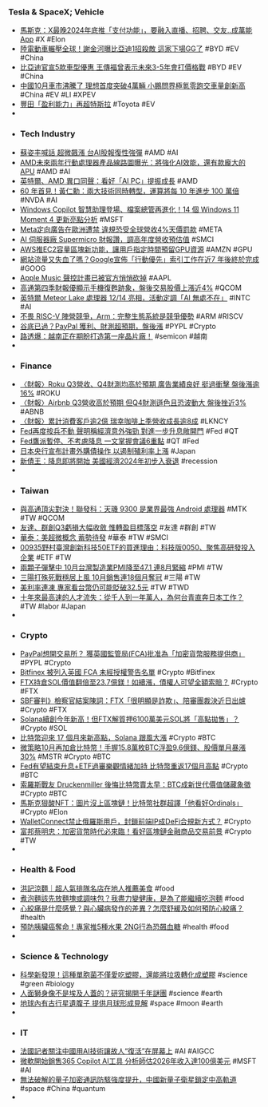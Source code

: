 ### Tesla & SpaceX; Vehicle
- [馬斯克：X最晚2024年底推「支付功能」，要融入直播、招聘、交友..成萬能App](https://www.blocktempo.com/x-wants-to-exit-the-live-broadcast-and-payment-functions/) #X #Elon
- [陸電動車輾壓全球！謝金河曝比亞迪1招殺敵 這家下場GG了](https://www.chinatimes.com/realtimenews/20231102004004-260410) #BYD #EV #China
- [比亞迪官宣5款車型優惠 王傳福曾表示未來3-5年會打價格戰](https://m.cnyes.com/news/id/5363651) #BYD #EV #China
- [中國10月車市沸騰了 理想首度突破4萬輛 小鵬問界極氪零跑交車量創新高](https://news.cnyes.com/news/id/5363971) #China #EV #LI #XPEV
- [豐田「盈利能力」再超特斯拉](https://zh.cn.nikkei.com/industry/icar/53924-2023-11-02-09-30-51.html) #Toyota #EV
-
- ### Tech Industry
- [蘇姿丰喊話 超微飆漲 台AI股報復性強彈](https://www.ctee.com.tw/news/20231102700609-430201) #AMD #AI
- [AMD未來兩年行動處理器產品線路圖曝光：將強化AI效能，還有款龐大的APU](https://news.xfastest.com/amd/133449/amd-53/) #AMD #AI
- [英特爾、AMD 異口同聲：看好「AI PC」提振成長](https://technews.tw/2023/11/02/pc-market-recovery-gathers-pace-as-intel-amd-tout-potential-of-ai-pc/) #AMD
- [60 年首見！黃仁勳：兩大技術同時轉型，運算將每 10 年進步 100 萬倍](https://ccc.technews.tw/2023/11/01/jensen-huang-leather-jacket/) #NVDA #AI
- [Windows Copilot 智慧助理登場、檔案總管再進化！14 個 Windows 11 Moment 4 更新亮點分析](https://www.techbang.com/posts/110770-14-windows-11-moment-4-update-highlights) #MSFT
- [Meta定向廣告在歐洲遭禁 違規恐受全球營收4%天價罰款](https://m.cnyes.com/news/id/5363680) #META
- [AI 伺服器廠 Supermicro 財報讚，調高年度營收預估值](https://finance.technews.tw/2023/11/02/supermicro-announces-first-quarter-fiscal-year-2024-financial-results/) #SMCI
- [AWS推EC2容量區塊新功能，讓用戶指定時間預留GPU資源](https://www.ithome.com.tw/news/159593) #AMZN #GPU
- [網站流量又失血了嗎？Google宣佈「行動優先」索引工作在近7 年後終於完成](https://www.techbang.com/posts/110751-is-website-traffic-bleeding-again-google-has-announced-that) #GOOG
- [Apple Music 聲控計畫已被官方悄悄砍掉](https://tw.news.yahoo.com/apple-musics-siri-only-5-voice-plan-appears-to-be-toast-042840675.html) #AAPL
- [高通第四季財報優顯示手機復甦跡象，盤後交易股價上漲近4%](https://finance.technews.tw/2023/11/02/qualcomms-fourth-quarter-financial-results-are-excellent/) #QCOM
- [英特爾 Meteor Lake 處理器 12/14 亮相，活動定調「AI 無處不在」](https://technews.tw/2023/11/02/intel-meteor-lake-intel-core-ultra/) #INTC #AI
- [不畏 RISC-V 陣營競爭，Arm：完整生態系統是競爭優勢](https://technews.tw/2023/11/01/arm-isnt-afraid-of-risc-v/) #ARM #RISCV
- [谷底已過？PayPal 獲利、財測超預期，盤後漲](https://finance.technews.tw/2023/11/02/paypal-shares-rise-after-earnings-top-estimates-and-company-lifts-full-year-forecast/) #PYPL #Crypto
- [路透爆：越南正在期盼打造第一座晶片廠！](https://www.inside.com.tw/article/33214-chip-vietnam-psmc-taiwan) #semicon #越南
-
- ### Finance
- [〈財報〉Roku Q3營收、Q4財測均高於預期 廣告業績良好 挺過衝擊 盤後漲逾16%](https://news.cnyes.com/news/id/5363861) #ROKU
- [〈財報〉Airbnb Q3營收高於預期 但Q4財測遜色且恐波動大 盤後挫近3%](https://m.cnyes.com/news/id/5363863) #ABNB
- [〈財報〉累計消費客戶逾2億 瑞幸咖啡上季營收成長逾8成](https://m.cnyes.com/news/id/5363748) #LKNCY
- [Fed再度按兵不動 聲明稱經濟意外強勁 對進一步升息敞開門](https://www.ctee.com.tw/news/20231102700348-430701) #Fed #QT
- [Fed鷹派暫停、不考慮降息 一文掌握會議6重點](https://www.ctee.com.tw/news/20231102700419-430701) #QT #Fed
- [日本央行宣布計畫外購債操作 以遏制殖利率上漲](https://news.cnyes.com/news/id/5363083) #Japan
- [新債王：降息即將開始 美國經濟2024年初步入衰退](https://news.cnyes.com/news/id/5363848) #recession
-
- ### Taiwan
- [與高通頂尖對決！聯發科：天璣 9300 是業界最強 Android 處理器](https://technews.tw/2023/11/01/arm-tech-symposia-2023/) #MTK #TW #QCOM
- [友達、群創Q3虧損大幅收斂 惟轉盈目標落空](https://www.wealth.com.tw/articles/6ee81d0d-8798-4bfb-858a-ff63389a3926) #友達 #群創 #TW
- [華泰：美超微概念 蓄勢待發](https://ec.ltn.com.tw/article/breakingnews/4477342) #華泰 #TW #SMCI
- [00935野村臺灣創新科技50ETF的買進理由：科技版0050、聚焦高研發投入企業](https://fundhot.com/forum/00935野村臺灣創新科技50ETF的買進理由：科技版0050、聚焦高研發投入企業/11810) #ETF #TW
- [兩顆子彈擊中 10月台灣製造業PMI降至47.1 連8月緊縮](https://www.ctee.com.tw/news/20231101701428-430102) #PMI #TW
- [三陽打殊死戰穩居上風 10月銷售連18個月奪冠](https://m.cnyes.com/news/id/5363498) #三陽 #TW
- [美利率連凍 專家看台幣仍可能貶破32.5元](https://tw.news.yahoo.com/美利率連凍-專家看台幣仍可能貶破32-5元-034644692.html) #TW #TWD
- [十年來最高速的人才流失：從千人到一年萬人，為何台青直奔日本工作？](https://www.cheers.com.tw/article/article.action?id=5102499) #TW #labor #Japan
-
- ### Crypto
- [PayPal想開交易所？ 獲英國監管局(FCA)批准為「加密貨幣服務提供商」](https://www.blocktempo.com/paypal-successfully-registered-with-fca/) #PYPL #Crypto
- [Bitfinex 被列入英國 FCA 未經授權警告名單](https://abmedia.io/bitfinex-added-to-uk-fca-unauthorized-warning-list) #Crypto #Bitfinex
- [FTX持倉SOL價值翻倍至23.7億鎂！如續漲，債權人可望全額索賠？](https://www.blocktempo.com/ftx-holdings-are-flying-high/) #Crypto #FTX
- [SBF審判》檢察官結案陳詞：FTX「很明顯是詐欺」、陪審團裁決近日出爐](https://www.blocktempo.com/prosecutors-determined-sbf-was-a-fraud/) #Crypto #FTX
- [Solana續創今年新高！但FTX解質押6100萬美元SOL將「高點拋售」？](https://www.blocktempo.com/sol-reaches-new-high-for-the-year-while-ftx-unstakes-1-6-million-staked-sol/) #Crypto #SOL
- [比特幣迎來 17 個月來新高點，Solana 跟風大漲](https://finance.technews.tw/2023/11/02/bitcoin-17moth-high-solana-rise/) #Crypto #BTC
- [微策略10月再加倉比特幣！手握15.8萬枚BTC浮盈9.6億鎂、股價單月暴漲30%](https://www.blocktempo.com/microstrategy-added-to-its-bitcoin-holdings-in-october/) #MSTR #Crypto #BTC
- [Fed有望結束升息+ETF過審樂觀情緒加持 比特幣重返17個月高點](https://news.cnyes.com/news/id/5364455) #Crypto #BTC
- [索羅斯戰友 Druckenmiller 後悔比特幣賣太早：BTC成新世代價值儲藏象徵](https://www.blocktempo.com/druckenmiller-praises-bitcoin-as-a-store-of-value-brand-regrets-not-owning-any/) #Crypto #BTC
- [馬斯克狠酸NFT：圖片沒上區塊鏈！比特幣社群超譯「他看好Ordinals」](https://www.blocktempo.com/elon-musk-nft-is-not-on-blockchian/) #Crypto #Elon
- [WalletConnect禁止俄羅斯用戶，封鎖前端IP成DeFi合規新方式？](https://m.cnyes.com/news/id/5362884) #Crypto
- [富邦蔡明忠：加密貨幣時代必來臨！看好區塊鏈金融商品交易前景](https://www.blocktempo.com/daniel-tsai-on-crypto/) #Crypto #TW
-
- ### Health & Food
- [洪記涼麵｜超人氣排隊名店在地人推薦美食](https://www.girlslifeplan.com/hanglilumi/) #food
- [煮泡麵該先放麵塊或調味包？我盡力變健康，是為了能繼續吃泡麵](https://www.gvm.com.tw/article/107308) #food
- [心絞痛是什麼感覺？與心臟病發作的差異？怎麼舒緩及如何預防心絞痛？](https://health.udn.com/health/story/5977/7546483) #health
- [預防胰臟癌奪命！專家推5種水果 2NG行為恐飆血糖](https://www.chinatimes.com/realtimenews/20231102003298-260418) #health #food
-
- ### Science & Technology
- [科學新發現！這種單胞菌不僅愛吃塑膠，還能將垃圾轉化成塑膠](https://technews.tw/2023/11/02/scientists-discovered-a-common-bacterium-that-can-eat-plastic-whole/) #science #green #biology
- [人面獅身像不是埃及人蓋的？研究揭開千年謎團](https://www.ctee.com.tw/news/20231102700491-430702) #science #earth
- [地球內有古行星遺腹子 提供月球形成見解](https://tw.news.yahoo.com/地球內有古行星遺腹子-提供月球形成見解-071216298.html) #space #moon #earth
-
- ### IT
- [法國記者關注中國用AI技術讓故人“復活”在屏幕上](https://www.rfi.fr/tw/中國/20231101-法國記者關注中國用ai技術讓故人-復活-在屏幕上) #AI #AIGCC
- [微軟開始銷售365 Copilot AI工具 分析師估2026年收入達100億美元](https://news.cnyes.com/news/id/5364607) #MSFT #AI
- [無法破解的量子加密通訊防駭強度提升，中國新量子衛星鎖定中高軌道](https://technews.tw/2023/11/02/china-quantum-key-distribution-satellite/) #space #China #quantum
-